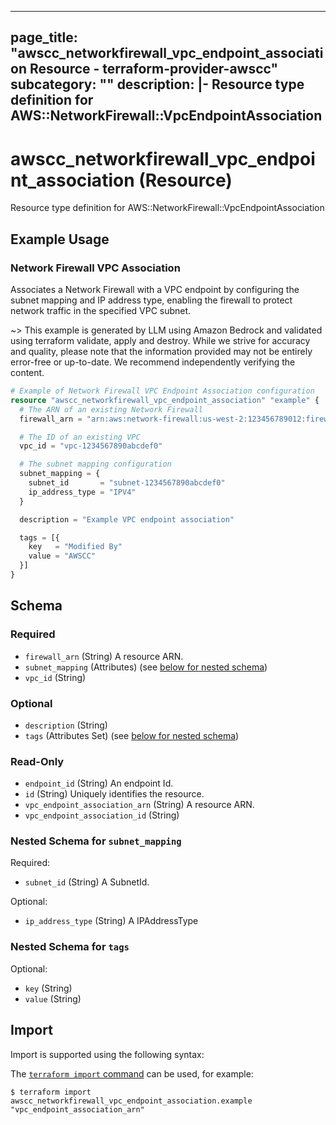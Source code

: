 
---
page_title: "awscc_networkfirewall_vpc_endpoint_association Resource - terraform-provider-awscc"
subcategory: ""
description: |-
  Resource type definition for AWS::NetworkFirewall::VpcEndpointAssociation
---

# awscc_networkfirewall_vpc_endpoint_association (Resource)

Resource type definition for AWS::NetworkFirewall::VpcEndpointAssociation

## Example Usage

### Network Firewall VPC Association

Associates a Network Firewall with a VPC endpoint by configuring the subnet mapping and IP address type, enabling the firewall to protect network traffic in the specified VPC subnet.

~> This example is generated by LLM using Amazon Bedrock and validated using terraform validate, apply and destroy. While we strive for accuracy and quality, please note that the information provided may not be entirely error-free or up-to-date. We recommend independently verifying the content.

```terraform
# Example of Network Firewall VPC Endpoint Association configuration
resource "awscc_networkfirewall_vpc_endpoint_association" "example" {
  # The ARN of an existing Network Firewall
  firewall_arn = "arn:aws:network-firewall:us-west-2:123456789012:firewall/example-firewall"

  # The ID of an existing VPC
  vpc_id = "vpc-1234567890abcdef0"

  # The subnet mapping configuration
  subnet_mapping = {
    subnet_id       = "subnet-1234567890abcdef0"
    ip_address_type = "IPV4"
  }

  description = "Example VPC endpoint association"

  tags = [{
    key   = "Modified By"
    value = "AWSCC"
  }]
}
```

<!-- schema generated by tfplugindocs -->
## Schema

### Required

- `firewall_arn` (String) A resource ARN.
- `subnet_mapping` (Attributes) (see [below for nested schema](#nestedatt--subnet_mapping))
- `vpc_id` (String)

### Optional

- `description` (String)
- `tags` (Attributes Set) (see [below for nested schema](#nestedatt--tags))

### Read-Only

- `endpoint_id` (String) An endpoint Id.
- `id` (String) Uniquely identifies the resource.
- `vpc_endpoint_association_arn` (String) A resource ARN.
- `vpc_endpoint_association_id` (String)

<a id="nestedatt--subnet_mapping"></a>
### Nested Schema for `subnet_mapping`

Required:

- `subnet_id` (String) A SubnetId.

Optional:

- `ip_address_type` (String) A IPAddressType


<a id="nestedatt--tags"></a>
### Nested Schema for `tags`

Optional:

- `key` (String)
- `value` (String)

## Import

Import is supported using the following syntax:

The [`terraform import` command](https://developer.hashicorp.com/terraform/cli/commands/import) can be used, for example:

```shell
$ terraform import awscc_networkfirewall_vpc_endpoint_association.example "vpc_endpoint_association_arn"
```
